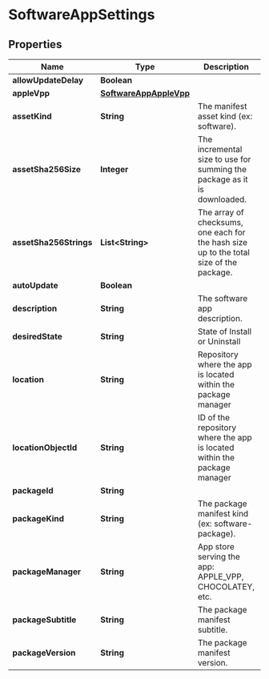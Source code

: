 # SoftwareAppSettings

## Properties
Name | Type | Description | Notes
------------ | ------------- | ------------- | -------------
**allowUpdateDelay** | **Boolean** |  |  [optional]
**appleVpp** | [**SoftwareAppAppleVpp**](SoftwareAppAppleVpp.md) |  |  [optional]
**assetKind** | **String** | The manifest asset kind (ex: software). |  [optional]
**assetSha256Size** | **Integer** | The incremental size to use for summing the package as it is downloaded. |  [optional]
**assetSha256Strings** | **List&lt;String&gt;** | The array of checksums, one each for the hash size up to the total size of the package. |  [optional]
**autoUpdate** | **Boolean** |  |  [optional]
**description** | **String** | The software app description. |  [optional]
**desiredState** | **String** | State of Install or Uninstall |  [optional]
**location** | **String** | Repository where the app is located within the package manager |  [optional]
**locationObjectId** | **String** | ID of the repository where the app is located within the package manager |  [optional]
**packageId** | **String** |  |  [optional]
**packageKind** | **String** | The package manifest kind (ex: software-package). |  [optional]
**packageManager** | **String** | App store serving the app: APPLE_VPP, CHOCOLATEY, etc. |  [optional]
**packageSubtitle** | **String** | The package manifest subtitle. |  [optional]
**packageVersion** | **String** | The package manifest version. |  [optional]
